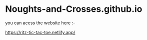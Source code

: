 # Noughts-and-Crosses.github.io
you can acess the website here :-

 https://ritz-tic-tac-toe.netlify.app/
